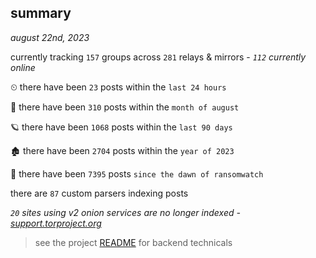 
## summary
_august 22nd, 2023_

currently tracking `157` groups across `281` relays & mirrors - _`112` currently online_

⏲ there have been `23` posts within the `last 24 hours`

🦈 there have been `310` posts within the `month of august`

🪐 there have been `1068` posts within the `last 90 days`

🏚 there have been `2704` posts within the `year of 2023`

🦕 there have been `7395` posts `since the dawn of ransomwatch`

there are `87` custom parsers indexing posts

_`20` sites using v2 onion services are no longer indexed - [support.torproject.org](https://support.torproject.org/onionservices/v2-deprecation/)_

> see the project [README](https://github.com/joshhighet/ransomwatch#ransomwatch--) for backend technicals
